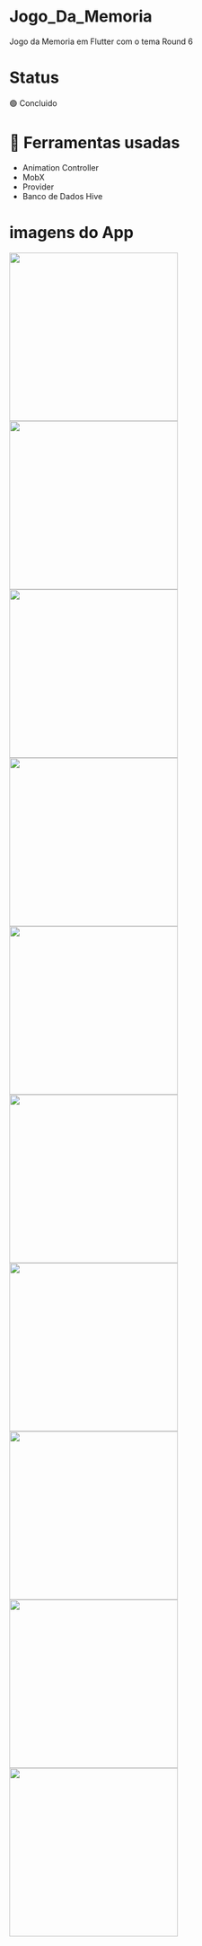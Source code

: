 # Jogo_Da_Memoria
 Jogo da Memoria em Flutter com o tema Round 6
 
# Status
 🟢 Concluido
 
 # 🔨 Ferramentas usadas
<ul>
	<li> Animation Controller </li>
 <li> MobX </li>
 <li> Provider </li>
 <li> Banco de Dados Hive</li>
</ul>

# imagens do App
<div>
 <img  src="jogo_da_memoria/imgGitHub/1.png" width="300px"/>
  <img  src="jogo_da_memoria/imgGitHub/2.png" width="300px"/>
  <img  src="jogo_da_memoria/imgGitHub/3.png" width="300px"/>
  <img  src="jogo_da_memoria/imgGitHub/4.png" width="300px"/>
  <img  src="jogo_da_memoria/imgGitHub/5.png" width="300px"/>
  <img  src="jogo_da_memoria/imgGitHub/6.png" width="300px"/>
  <img  src="jogo_da_memoria/imgGitHub/7.png" width="300px"/>
  <img  src="jogo_da_memoria/imgGitHub/8.png" width="300px"/>
  <img  src="jogo_da_memoria/imgGitHub/9.png" width="300px"/>
  <img  src="jogo_da_memoria/imgGitHub/10.png" width="300px"/>
</div>
